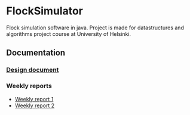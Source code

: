 # FlockSimulator

Flock simulation software in java. Project is made for datastructures and algorithms project course at University of Helsinki.

## Documentation

### [Design document](https://github.com/stadibo/FlockSimulator/blob/master/documentation/design_document.md)

### Weekly reports

* [Weekly report 1](https://github.com/stadibo/FlockSimulator/blob/master/documentation/weekly_report_1.md)
* [Weekly report 2](https://github.com/stadibo/FlockSimulator/blob/master/documentation/weekly_report_2.md)
